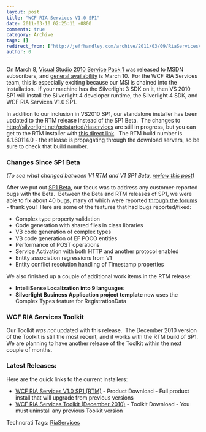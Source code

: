 ```yaml
---
layout: post
title: "WCF RIA Services V1.0 SP1"
date: 2011-03-10 02:25:11 -0800
comments: true
category: Archive
tags: []
redirect_from: ["http://jeffhandley.com/archive/2011/03/09/RiaServicesV1SP1RTM.aspx", "http://jeffhandley.com/archive/2011/03/09/riaservicesv1sp1rtm.aspx"]
author: 0
---
```

<!-- more -->
<p>On March 8, <a title="Jason Zander: Announcing Visual Studio 2010 Service Pack 1" href="http://blogs.msdn.com/b/jasonz/archive/2011/03/08/announcing-visual-studio-2010-service-pack-1.aspx" target="_blank">Visual Studio 2010 Service Pack 1</a> was released to MSDN subscribers, and <a href="http://go.microsoft.com/fwlink/?LinkId=209902" target="_blank">general availability</a> is March 10.  For the WCF RIA Services team, this is especially exciting because our MSI is chained into the installation.  If your machine has the Silverlight 3 SDK on it, then VS 2010 SP1 will install the Silverlight 4 developer runtime, the Silverlight 4 SDK, and WCF RIA Services V1.0 SP1.</p>  <p>In addition to our inclusion in VS2010 SP1, our standalone installer has been updated to the RTM release instead of the SP1 Beta.  The changes to <a href="http://silverlight.net/getstarted/riaservices">http://silverlight.net/getstarted/riaservices</a> are still in progress, but you can get to the RTM installer with <a href="http://www.microsoft.com/downloads/en/details.aspx?FamilyID=330F6831-5B90-4315-B042-96127A4A7EFC&amp;displaylang=en" target="_blank">this direct link</a>.  The RTM build number is 4.1.60114.0 - the release is propagating through the download servers, so be sure to check that build number.</p>  <h3>Changes Since SP1 Beta</h3>  <p><em>(To see what changed between V1 RTM and V1 SP1 Beta, <a href="http://jeffhandley.com/archive/2010/10/27/RiaServicesV1SP1Beta.aspx" target="_blank">review this post</a>)</em></p>  <p>After we put out <a href="http://jeffhandley.com/archive/2010/10/27/RiaServicesV1SP1Beta.aspx" target="_blank">SP1 Beta</a>, our focus was to address any customer-reported bugs with the Beta.  Between the Beta and RTM releases of SP1, we were able to fix about 40 bugs, many of which were reported <a href="http://silverlight.net/forums/53.aspx" target="_blank">through the forums</a> - thank you!  Here are some of the features that had bugs reported/fixed:</p>  <ul>   <li>Complex type property validation </li>    <li>Code generation with shared files in class libraries </li>    <li>VB code generation of complex types </li>    <li>VB code generation of EF POCO entities </li>    <li>Performance of POST operations </li>    <li>Service Activation with both HTTP and another protocol enabled </li>    <li>Entity association regressions from V1 </li>    <li>Entity conflict resolution handling of Timestamp properties </li> </ul>  <p>We also finished up a couple of additional work items in the RTM release:</p>  <ul>   <li><strong>IntelliSense Localization into 9 languages</strong> </li>    <li><strong>Silverlight Business Application project template </strong>now uses the Complex Types feature for RegistrationData </li> </ul>  <h3>WCF RIA Services Toolkit</h3>  <p>Our Toolkit <em>was not</em> updated with this release.  The December 2010 version of the Toolkit is still the most recent, and it works with the RTM build of SP1.  We are planning to have another release of the Toolkit within the next couple of months.</p>  <h3>Latest Releases:</h3>  <p>Here are the quick links to the current installers:</p>  <ul>   <li><a href="http://www.microsoft.com/downloads/en/details.aspx?FamilyID=330F6831-5B90-4315-B042-96127A4A7EFC&amp;displaylang=en" target="_blank">WCF RIA Services V1.0 SP1 (RTM)</a> - Product Download - Full product install that will upgrade from previous versions</li>    <li><a href="http://www.microsoft.com/downloads/en/details.aspx?FamilyID=6f834bf7-ffde-4d5d-8573-18541762118b&amp;displaylang=en" target="_blank">WCF RIA Services Toolkit (December 2010)</a> - Toolkit Download - You must uninstall any previous Toolkit version</li> </ul>  <div style="padding-bottom: 0px; margin: 0px; padding-left: 0px; padding-right: 0px; display: inline; float: none; padding-top: 0px" id="scid:0767317B-992E-4b12-91E0-4F059A8CECA8:f0e289da-34df-4c05-b1a9-5070c5000817" class="wlWriterEditableSmartContent">Technorati Tags: <a href="http://technorati.com/tags/RiaServices" rel="tag">RiaServices</a></div>

